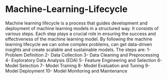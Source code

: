 # Machine-Learning-Lifecycle
Machine learning lifecycle is a process that guides development and deployment of machine learning models in a structured way. It consists of various steps. Each step plays a crucial role in ensuring the success and effectiveness of the machine learning model. By following the machine learning lifecycle we can solve complex problems, can get data-driven insights and create scalable and sustainable models.
The steps are:
1- Problem Definition
2- Data Collection
3- Data Cleaning and Preprocessing
4- Exploratory Data Analysis (EDA)
5- Feature Engineering and Selection
6- Model Selection
7- Model Training
8- Model Evaluation and Tuning
9- Model Deployment
10- Model Monitoring and Maintenance

